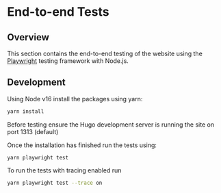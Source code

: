 # End-to-end Tests

## Overview

This section contains the end-to-end testing of the website using the [Playwright](https://playwright.dev/) testing framework with Node.js.


## Development

Using Node v16 install the packages using yarn:

```sh
yarn install
```

Before testing ensure the Hugo development server is running the site on port 1313 (default)

Once the installation has finished run the tests using:

```
yarn playwright test
```

To run the tests with tracing enabled run 

```sh
yarn playwright test --trace on
```




